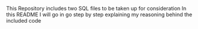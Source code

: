 This Repository includes two SQL files to be taken up for consideration
In this README I will go in go step by step explaining my reasoning behind the included code

